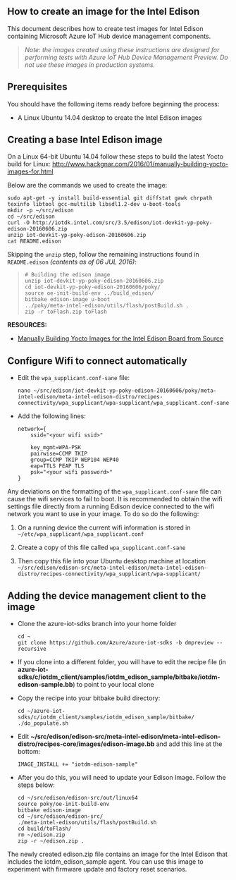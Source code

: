 ## How to create an image for the Intel Edison

This document describes how to create test images for Intel Edison containing Microsoft Azure IoT Hub device management components.

> *Note: the images created using these instructions are designed for performing tests with Azure IoT Hub Device Management Preview. Do not use these images in production systems.*

## Prerequisites

You should have the following items ready before beginning the process:

-   A Linux Ubuntu 14.04 desktop to create the Intel Edison images

## Creating a base Intel Edison image

On a Linux 64-bit Ubuntu 14.04 follow these steps to build the latest Yocto build for Linux: <http://www.hackgnar.com/2016/01/manually-building-yocto-images-for.html>

Below are the commands we used to create the image:

```
sudo apt-get -y install build-essential git diffstat gawk chrpath texinfo libtool gcc-multilib libsdl1.2-dev u-boot-tools
mkdir -p ~/src/edison
cd ~/src/edison
curl -O http://iotdk.intel.com/src/3.5/edison/iot-devkit-yp-poky-edison-20160606.zip
unzip iot-devkit-yp-poky-edison-20160606.zip
cat README.edison
```

Skipping the `unzip` step, follow the remaining instructions found in `README.edison` *(contents as of 06 JUL 2016)*:

> ```
> # Building the edison image
> unzip iot-devkit-yp-poky-edison-20160606.zip
> cd iot-devkit-yp-poky-edison-20160606/poky/
> source oe-init-build-env ../build_edison/
> bitbake edison-image u-boot
> ../poky/meta-intel-edison/utils/flash/postBuild.sh .
> zip -r toFlash.zip toFlash
> ```

**RESOURCES:**
- [Manually Building Yocto Images for the Intel Edison Board from Source][hackgnar]

## Configure Wifi to connect automatically

- Edit the `wpa_supplicant.conf-sane` file:

    ```
    nano ~/src/edison/iot-devkit-yp-poky-edison-20160606/poky/meta-intel-edison/meta-intel-edison-distro/recipes-connectivity/wpa_supplicant/wpa-supplicant/wpa_supplicant.conf-sane
    ```

- Add the following lines:

    ```
    network={
        ssid="<your wifi ssid>"

        key_mgmt=WPA-PSK
        pairwise=CCMP TKIP
        group=CCMP TKIP WEP104 WEP40
        eap=TTLS PEAP TLS
        psk="<your wifi password>"
    }
    ```

Any deviations on the formatting of the `wpa_supplicant.conf-sane` file can cause the wifi services to fail to boot. It is recommended to obtain the wifi settings file directly from a running Edison device connected to the wifi network you want to use in your image. To do so do the following:

1.  On a running device the current wifi information is stored in `~/etc/wpa_supplicant/wpa_supplicant.conf`

2.  Create a copy of this file called `wpa_supplicant.conf-sane`

3.  Then copy this file into your Ubuntu desktop machine at location `~/src/edison/edison-src/meta-intel-edison/meta-intel-edison-distro/recipes-connectivity/wpa_supplicant/wpa-supplicant/`

## Adding the device management client to the image 

-   Clone the azure-iot-sdks branch into your home folder
    ```
    cd ~
    git clone https://github.com/Azure/azure-iot-sdks -b dmpreview --recursive
    ```

-   If you clone into a different folder, you will have to edit the recipe file (in **azure-iot-sdks/c/iotdm_client/samples/iotdm_edison_sample/bitbake/iotdm-edison-sample.bb**) to point to your local clone

-   Copy the recipe into your bitbake build directory:
    ```
    cd ~/azure-iot-sdks/c/iotdm_client/samples/iotdm_edison_sample/bitbake/
    ./do_populate.sh
    ```

-   Edit **~/src/edison/edison-src/meta-intel-edison/meta-intel-edison-distro/recipes-core/images/edison-image.bb** and add this line at the bottom:

    ```
    IMAGE_INSTALL += "iotdm-edison-sample"
    ```

-   After you do this, you will need to update your Edison Image. Follow the steps below:

    ```
    cd ~/src/edison/edison-src/out/linux64
    source poky/oe-init-build-env
    bitbake edison-image
    cd ~/src/edison/edison-src/
    ./meta-intel-edison/utils/flash/postBuild.sh
    cd build/toFlash/
    rm ~/edison.zip
    zip -r ~/edison.zip .
    ```

The newly created edison.zip file contains an image for the Intel Edison that includes the iotdm_edison_sample agent. You can use this image to experiment with firmware update and factory reset scenarios.

[hackgnar]: http://www.hackgnar.com/2016/01/manually-building-yocto-images-for.html
